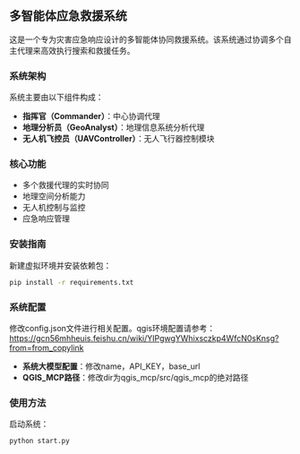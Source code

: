 ## 多智能体应急救援系统

这是一个专为灾害应急响应设计的多智能体协同救援系统。该系统通过协调多个自主代理来高效执行搜索和救援任务。

### 系统架构

系统主要由以下组件构成：
- **指挥官（Commander）**：中心协调代理
- **地理分析员（GeoAnalyst）**：地理信息系统分析代理
- **无人机飞控员（UAVController）**：无人飞行器控制模块

### 核心功能

- 多个救援代理的实时协同
- 地理空间分析能力
- 无人机控制与监控
- 应急响应管理

### 安装指南
新建虚拟环境并安装依赖包：
```bash
pip install -r requirements.txt
```
### 系统配置
修改config.json文件进行相关配置。qgis环境配置请参考：https://gcn56mhheuis.feishu.cn/wiki/YIPgwgYWhixsczkp4WfcN0sKnsg?from=from_copylink
- **系统大模型配置**：修改name，API_KEY，base_url
- **QGIS_MCP路径**：修改dir为qgis_mcp/src/qgis_mcp的绝对路径

### 使用方法

启动系统：

```bash
python start.py
```